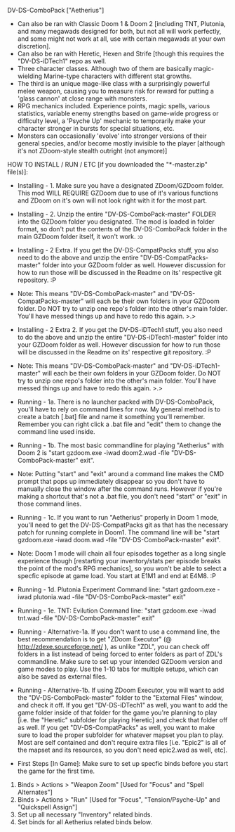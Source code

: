 DV-DS-ComboPack ["Aetherius"]

- Can also be ran with Classic Doom 1 & Doom 2 [including TNT, Plutonia, and many megawads designed for both, but not all will work perfectly, and some might not work at all, use with certain megawads at your own discretion].
- Can also be ran with Heretic, Hexen and Strife [though this requires the "DV-DS-iDTech1" repo as well.
- Three character classes. Although two of them are basically magic-wielding Marine-type characters with different stat growths.
- The third is an unique mage-like class with a surprisingly powerful melee weapon, causing you to measure risk for reward for putting a 'glass cannon' at close range with monsters.
- RPG mechanics included. Experience points, magic spells, various statistics, variable enemy strengths based on game-wide progress or difficulty level, a 'Psyche Up' mechanic to temporarily make your character stronger in bursts for special situations, etc.
- Monsters can occasionally 'evolve' into stronger versions of their general species, and/or become mostly invisible to the player [although it's not ZDoom-style stealth outright (not anymore)]


HOW TO INSTALL / RUN / ETC [if you downloaded the "*-master.zip" file(s)]:

 - Installing - 1. Make sure you have a designated ZDoom/GZDoom folder. This mod WILL REQUIRE GZDoom due to use of it's various functions and ZDoom on it's own will not look right with it for the most part.

 - Installing - 2. Unzip the entire "DV-DS-ComboPack-master" FOLDER into the GZDoom folder you designated. The mod is loaded in folder format, so don't put the contents of the DV-DS-ComboPack folder in the main GZDoom folder itself, it won't work. :o

 - Installing - 2 Extra. If you get the DV-DS-CompatPacks stuff, you also need to do the above and unzip the entire "DV-DS-CompatPacks-master" folder into your GZDoom folder as well. However discussion for how to run those will be discussed in the Readme on its' respective git repository. :P
- Note: This means "DV-DS-ComboPack-master" and "DV-DS-CompatPacks-master" will each be their own folders in your GZDoom folder. Do NOT try to unzip one repo's folder into the other's main folder. You'll have messed things up and have to redo this again. >.>

 - Installing - 2 Extra 2. If you get the DV-DS-iDTech1 stuff, you also need to do the above and unzip the entire "DV-DS-iDTech1-master" folder into your GZDoom folder as well. However discussion for how to run those will be discussed in the Readme on its' respective git repository. :P
- Note: This means "DV-DS-ComboPack-master" and "DV-DS-iDTech1-master" will each be their own folders in your GZDoom folder. Do NOT try to unzip one repo's folder into the other's main folder. You'll have messed things up and have to redo this again. >.>

 - Running - 1a. There is no launcher packed with DV-DS-ComboPack, you'll have to rely on command lines for now. My general method is to create a batch [.bat] file and name it something you'll remember. Remember you can right click a .bat file and "edit" them to change the command line used inside.

 - Running - 1b. The most basic commandline for playing "Aetherius" with Doom 2 is "start gzdoom.exe -iwad doom2.wad -file "DV-DS-ComboPack-master" exit". 
 - Note: Putting "start" and "exit" around a command line makes the CMD prompt that pops up immediately disappear so you don't have to manually close the window after the command runs. However if you're making a shortcut that's not a .bat file, you don't need "start" or "exit" in those command lines.

 - Running - 1c. If you want to run "Aetherius" properly in Doom 1 mode, you'll need to get the DV-DS-CompatPacks git as that has the necessary patch for running complete in Doom1. The command line will be "start gzdoom.exe -iwad doom.wad -file "DV-DS-ComboPack-master" exit". 
 - Note: Doom 1 mode will chain all four episodes together as a long single experience though [restarting your inventory/stats per episode breaks the point of the mod's RPG mechanics], so you won't be able to select a specfic episode at game load. You start at E1M1 and end at E4M8. :P

 - Running - 1d. Plutonia Experiment Command line: "start gzdoom.exe -iwad plutonia.wad -file "DV-DS-ComboPack-master" exit" 

 - Running - 1e. TNT: Evilution Command line: "start gzdoom.exe -iwad tnt.wad -file "DV-DS-ComboPack-master" exit" 
 
 - Running - Alternative-1a. If you don't want to use a command line, the best recommendation is to get "ZDoom Executor" (@ http://zdexe.sourceforge.net/ ), as unlike "ZDL", you can check off folders in a list instead of being forced to enter folders as part of ZDL's commandline. Make sure to set up your intended GZDoom version and game modes to play. Use the 1-10 tabs for multiple setups, which can also be saved as external files.
 
 - Running - Alternative-1b. If using ZDoom Executor, you will want to add the "DV-DS-ComboPack-master" folder to the "External Files" window, and check it off. If you get "DV-DS-iDTech1" as well, you want to add the game folder inside of that folder for the game you're planning to play [i.e. the "Heretic" subfolder for playing Heretic] and check that folder off as well. If you get "DV-DS-CompatPacks" as well, you want to make sure to load the proper subfolder for whatever mapset you plan to play. Most are self contained and don't require extra files [i.e. "Epic2" is all of the mapset and its resources, so you don't need epic2.wad as well, etc].
 
  - First Steps [In Game]:
  Make sure to set up specfic binds before you start the game for the first time.
  1. Binds > Actions > "Weapon Zoom" [Used for "Focus" and "Spell Alternates"]
  2. Binds > Actions > "Run" [Used for "Focus", "Tension/Psyche-Up" and "Quickspell Assign"]
  3. Set up all necessary "Inventory" related binds.
  4. Set binds for all Aetherius related binds below.
